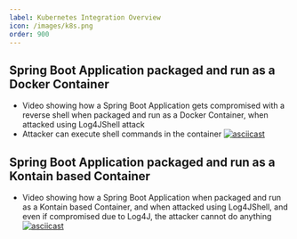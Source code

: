 ```yaml
---
label: Kubernetes Integration Overview
icon: /images/k8s.png
order: 900
---
```


## Spring Boot Application packaged and run as a Docker Container
* Video showing how a Spring Boot Application gets compromised with a reverse shell when packaged and run as a Docker Container, when attacked using Log4JShell attack
* Attacker can execute shell commands in the container
[![asciicast](https://asciinema.org/a/458347.svg)](https://asciinema.org/a/458347?speed=1.3&t=4)

## Spring Boot Application packaged and run as a Kontain based Container
* Video showing how a Spring Boot Application when packaged and run as a Kontain based Container, and when attacked using Log4JShell, and even if compromised due to Log4J, the attacker cannot do anything
[![asciicast](https://asciinema.org/a/458372.svg)](https://asciinema.org/a/458372?speed=1.4)
